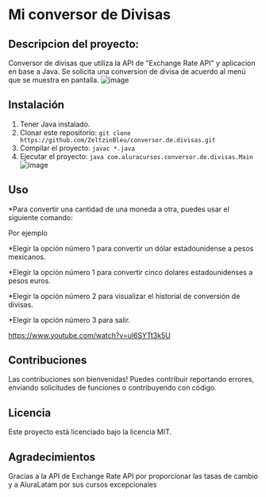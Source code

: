 # Mi conversor de Divisas
## Descripcion del proyecto:
Conversor de divisas que utiliza la API de "Exchange Rate API" y aplicacion en base a Java. 
Se solicita una conversion de divisa de acuerdo al menú que se muestra en pantalla.
![image](https://github.com/user-attachments/assets/4e8cc7c0-8b72-4796-9796-9984ace851bd)


## Instalación

1. Tener Java instalado.
2. Clonar este repositorio: `git clone https://github.com/ZeltzinBleu/conversor.de.divisas.git`
3. Compilar el proyecto: `javac *.java`
4. Ejecutar el proyecto: `java com.aluracursos.conversor.de.divisas.Main`
![image](https://github.com/user-attachments/assets/b3186d31-d10e-4860-9a30-c0abff4c57be)



## Uso

*Para convertir una cantidad de una moneda a otra, puedes usar el siguiente comando:

Por ejemplo

*Elegir la opción número 1 para convertir un dólar estadounidense a pesos mexicanos.

*Elegir la opción número 1 para convertir cinco dolares estadounidenses a pesos euros.

*Elegir la opción número 2 para visualizar el historial de conversión de divisas.

*Elegir la opción número 3 para salir.

https://www.youtube.com/watch?v=ul6SYTt3k5U



## Contribuciones

Las contribuciones son bienvenidas! Puedes contribuir reportando errores, enviando solicitudes de funciones o contribuyendo con código.

## Licencia

Este proyecto está licenciado bajo la licencia MIT.

## Agradecimientos

Gracias a la API de Exchange Rate API por proporcionar las tasas de cambio y a AluraLatam por sus cursos excepcionales
